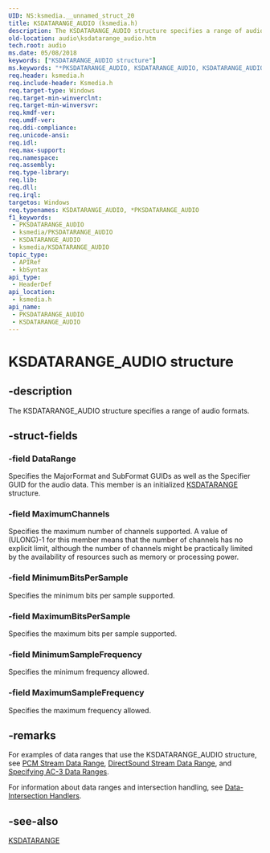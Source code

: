 ```yaml
---
UID: NS:ksmedia.__unnamed_struct_20
title: KSDATARANGE_AUDIO (ksmedia.h)
description: The KSDATARANGE_AUDIO structure specifies a range of audio formats.
old-location: audio\ksdatarange_audio.htm
tech.root: audio
ms.date: 05/08/2018
keywords: ["KSDATARANGE_AUDIO structure"]
ms.keywords: "*PKSDATARANGE_AUDIO, KSDATARANGE_AUDIO, KSDATARANGE_AUDIO structure [Audio Devices], PKSDATARANGE_AUDIO, PKSDATARANGE_AUDIO structure pointer [Audio Devices], aud-prop_9a59d4cd-4c84-4c22-8a36-741cf53ec08d.xml, audio.ksdatarange_audio, ksmedia/KSDATARANGE_AUDIO, ksmedia/PKSDATARANGE_AUDIO"
req.header: ksmedia.h
req.include-header: Ksmedia.h
req.target-type: Windows
req.target-min-winverclnt: 
req.target-min-winversvr: 
req.kmdf-ver: 
req.umdf-ver: 
req.ddi-compliance: 
req.unicode-ansi: 
req.idl: 
req.max-support: 
req.namespace: 
req.assembly: 
req.type-library: 
req.lib: 
req.dll: 
req.irql: 
targetos: Windows
req.typenames: KSDATARANGE_AUDIO, *PKSDATARANGE_AUDIO
f1_keywords:
 - PKSDATARANGE_AUDIO
 - ksmedia/PKSDATARANGE_AUDIO
 - KSDATARANGE_AUDIO
 - ksmedia/KSDATARANGE_AUDIO
topic_type:
 - APIRef
 - kbSyntax
api_type:
 - HeaderDef
api_location:
 - ksmedia.h
api_name:
 - PKSDATARANGE_AUDIO
 - KSDATARANGE_AUDIO
---
```


# KSDATARANGE_AUDIO structure


## -description

The KSDATARANGE_AUDIO structure specifies a range of audio formats.

## -struct-fields

### -field DataRange

Specifies the MajorFormat and SubFormat GUIDs as well as the Specifier GUID for the audio data. This member is an initialized <a href="/previous-versions/ff561658(v=vs.85)">KSDATARANGE</a> structure.

### -field MaximumChannels

Specifies the maximum number of channels supported. A value of (ULONG)-1 for this member means that the number of channels has no explicit limit, although the number of channels might be practically limited by the availability of resources such as memory or processing power.

### -field MinimumBitsPerSample

Specifies the minimum bits per sample supported.

### -field MaximumBitsPerSample

Specifies the maximum bits per sample supported.

### -field MinimumSampleFrequency

Specifies the minimum frequency allowed.

### -field MaximumSampleFrequency

Specifies the maximum frequency allowed.

## -remarks

For examples of data ranges that use the KSDATARANGE_AUDIO structure, see <a href="/windows-hardware/drivers/audio/pcm-stream-data-range">PCM Stream Data Range</a>, <a href="/windows-hardware/drivers/audio/directsound-stream-data-range">DirectSound Stream Data Range</a>, and <a href="/windows-hardware/drivers/audio/specifying-ac-3-data-ranges">Specifying AC-3 Data Ranges</a>.

For information about data ranges and intersection handling, see <a href="/windows-hardware/drivers/audio/data-intersection-handlers">Data-Intersection Handlers</a>.

## -see-also

<a href="/previous-versions/ff561658(v=vs.85)">KSDATARANGE</a>

